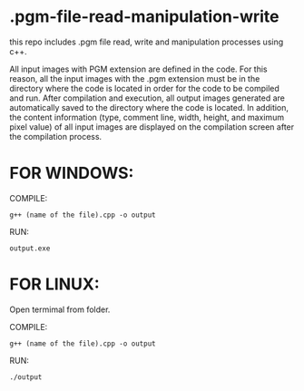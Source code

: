 # .pgm-file-read-manipulation-write
this repo includes .pgm file read, write and manipulation processes using c++.


All input images with PGM extension are defined in the code.
For this reason, all the input images with the .pgm extension must be in the directory where the code is located in order for the code to be compiled and run. 
After compilation and execution, all output images generated are automatically saved to the directory where the code is located. 
In addition, the content information (type, comment line, width, height, and maximum pixel value) of all input images are displayed on the compilation screen after the compilation process.

# FOR WINDOWS:

COMPILE:

	g++ (name of the file).cpp -o output

RUN: 

	output.exe



# FOR LINUX:


Open termimal from folder.


COMPILE:

	g++ (name of the file).cpp -o output

RUN: 

	./output
  

